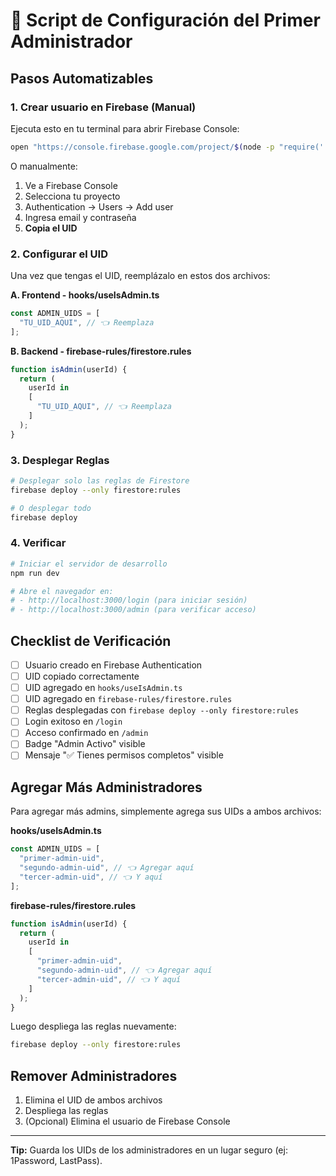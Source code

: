 # 🔧 Script de Configuración del Primer Administrador

## Pasos Automatizables

### 1. Crear usuario en Firebase (Manual)

Ejecuta esto en tu terminal para abrir Firebase Console:

```bash
open "https://console.firebase.google.com/project/$(node -p "require('./.env.local').NEXT_PUBLIC_FIREBASE_PROJECT_ID || 'tu-proyecto'")/authentication/users"
```

O manualmente:

1. Ve a Firebase Console
2. Selecciona tu proyecto
3. Authentication → Users → Add user
4. Ingresa email y contraseña
5. **Copia el UID**

### 2. Configurar el UID

Una vez que tengas el UID, reemplázalo en estos dos archivos:

**A. Frontend - hooks/useIsAdmin.ts**

```typescript
const ADMIN_UIDS = [
  "TU_UID_AQUI", // 👈 Reemplaza
];
```

**B. Backend - firebase-rules/firestore.rules**

```javascript
function isAdmin(userId) {
  return (
    userId in
    [
      "TU_UID_AQUI", // 👈 Reemplaza
    ]
  );
}
```

### 3. Desplegar Reglas

```bash
# Desplegar solo las reglas de Firestore
firebase deploy --only firestore:rules

# O desplegar todo
firebase deploy
```

### 4. Verificar

```bash
# Iniciar el servidor de desarrollo
npm run dev

# Abre el navegador en:
# - http://localhost:3000/login (para iniciar sesión)
# - http://localhost:3000/admin (para verificar acceso)
```

## Checklist de Verificación

- [ ] Usuario creado en Firebase Authentication
- [ ] UID copiado correctamente
- [ ] UID agregado en `hooks/useIsAdmin.ts`
- [ ] UID agregado en `firebase-rules/firestore.rules`
- [ ] Reglas desplegadas con `firebase deploy --only firestore:rules`
- [ ] Login exitoso en `/login`
- [ ] Acceso confirmado en `/admin`
- [ ] Badge "Admin Activo" visible
- [ ] Mensaje "✅ Tienes permisos completos" visible

## Agregar Más Administradores

Para agregar más admins, simplemente agrega sus UIDs a ambos archivos:

**hooks/useIsAdmin.ts**

```typescript
const ADMIN_UIDS = [
  "primer-admin-uid",
  "segundo-admin-uid", // 👈 Agregar aquí
  "tercer-admin-uid", // 👈 Y aquí
];
```

**firebase-rules/firestore.rules**

```javascript
function isAdmin(userId) {
  return (
    userId in
    [
      "primer-admin-uid",
      "segundo-admin-uid", // 👈 Agregar aquí
      "tercer-admin-uid", // 👈 Y aquí
    ]
  );
}
```

Luego despliega las reglas nuevamente:

```bash
firebase deploy --only firestore:rules
```

## Remover Administradores

1. Elimina el UID de ambos archivos
2. Despliega las reglas
3. (Opcional) Elimina el usuario de Firebase Console

---

**Tip:** Guarda los UIDs de los administradores en un lugar seguro (ej: 1Password, LastPass).
